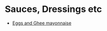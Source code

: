 <link rel="stylesheet" href="https://cdnjs.cloudflare.com/ajax/libs/github-markdown-css/4.0.0/github-markdown.min.css">
<link rel="stylesheet" href="../../styles.css">

# Sauces, Dressings etc

- [Eggs and Ghee mayonnaise](EggsAndGheeMayo.md)
